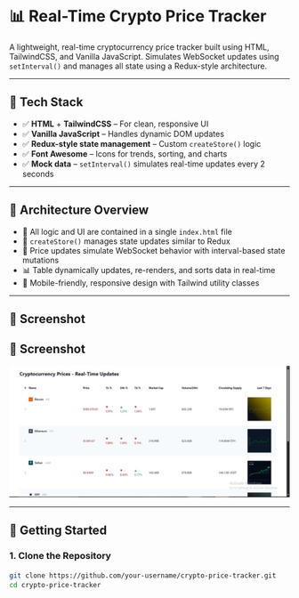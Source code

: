 # 📊 Real-Time Crypto Price Tracker

A lightweight, real-time cryptocurrency price tracker built using HTML, TailwindCSS, and Vanilla JavaScript. Simulates WebSocket updates using `setInterval()` and manages all state using a Redux-style architecture.

---

## 🧰 Tech Stack

- ✅ **HTML** + **TailwindCSS** – For clean, responsive UI  
- ✅ **Vanilla JavaScript** – Handles dynamic DOM updates  
- ✅ **Redux-style state management** – Custom `createStore()` logic  
- ✅ **Font Awesome** – Icons for trends, sorting, and charts  
- ✅ **Mock data** – `setInterval()` simulates real-time updates every 2 seconds  

---

## 🧱 Architecture Overview

- 📄 All logic and UI are contained in a single `index.html` file  
- 🧠 `createStore()` manages state updates similar to Redux  
- 🔁 Price updates simulate WebSocket behavior with interval-based state mutations  
- 📊 Table dynamically updates, re-renders, and sorts data in real-time  
- 📱 Mobile-friendly, responsive design with Tailwind utility classes  

---



## 📸 Screenshot

## 📸 Screenshot

<img src="https://raw.githubusercontent.com/ishwarisukhadeoathare/Real-Time-Crypto-Price-Tracker/main/crypto.jpg" alt="Crypto Tracker Screenshot" width="700" />

---

## 🚀 Getting Started

### 1. Clone the Repository

```bash
git clone https://github.com/your-username/crypto-price-tracker.git
cd crypto-price-tracker
